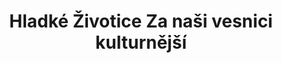 ---
id: 6b202411-11ae-4333-82df-32cd13a49745
title: Hladké Životice Za naši vesnici kulturnější
price: 20
year: 2014
description: Projekt přispívá svým kouskem do již rozběhnutých aktivit obce Hladké Životice vedoucích k oživení místního kulturního života, v tomto případě konkrétně skrze založení ochotnického divadelního spolku. Nadační příspěvek napomůže k nákupu nezbytné nové opony do zrekonstruovaného kulturního sálu.
kouskovani: false
locationName: undefined
position:
  lng: 17.9545833125016
  lat: 49.68473823841318
---